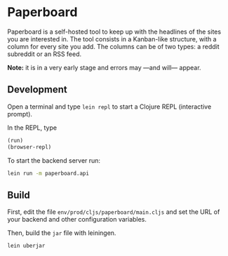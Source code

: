 # Paperboard

Paperboard is a self-hosted tool to keep up with the headlines of the sites you are interested in. 
The tool consists in a Kanban-like structure, with a column for every site you add. The columns can be of two types: a reddit subreddit or an RSS feed.

**Note:** it is in a very early stage and errors may —and will— appear.

## Development

Open a terminal and type `lein repl` to start a Clojure REPL
(interactive prompt).

In the REPL, type

```clojure
(run)
(browser-repl)
```

To start the backend server run:

```bash
lein run -m paperboard.api
```

## Build

First, edit the file `env/prod/cljs/paperboard/main.cljs` and set the URL of your backend and other configuration variables.

Then, build the `jar` file with leiningen.

```bash
lein uberjar
```


